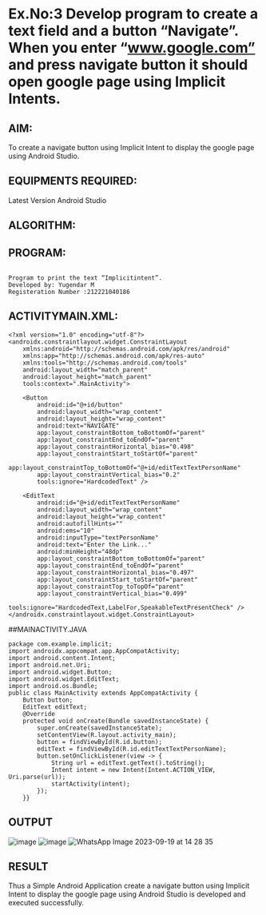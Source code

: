 # Ex.No:3 Develop program to create a text field and a button “Navigate”. When you enter “www.google.com” and press navigate button it should open google page using Implicit Intents.


## AIM:

To create a navigate button using Implicit Intent to display the google page using Android Studio.

## EQUIPMENTS REQUIRED:

Latest Version Android Studio

## ALGORITHM:


## PROGRAM:
```

Program to print the text “Implicitintent”.
Developed by: Yugendar M
Registeration Number :212221040186

```

## ACTIVITYMAIN.XML:
```
<?xml version="1.0" encoding="utf-8"?>
<androidx.constraintlayout.widget.ConstraintLayout
    xmlns:android="http://schemas.android.com/apk/res/android"
    xmlns:app="http://schemas.android.com/apk/res-auto"
    xmlns:tools="http://schemas.android.com/tools"
    android:layout_width="match_parent"
    android:layout_height="match_parent"
    tools:context=".MainActivity">

    <Button
        android:id="@+id/button"
        android:layout_width="wrap_content"
        android:layout_height="wrap_content"
        android:text="NAVIGATE"
        app:layout_constraintBottom_toBottomOf="parent"
        app:layout_constraintEnd_toEndOf="parent"
        app:layout_constraintHorizontal_bias="0.498"
        app:layout_constraintStart_toStartOf="parent"
        app:layout_constraintTop_toBottomOf="@+id/editTextTextPersonName"
        app:layout_constraintVertical_bias="0.2"
        tools:ignore="HardcodedText" />

    <EditText
        android:id="@+id/editTextTextPersonName"
        android:layout_width="wrap_content"
        android:layout_height="wrap_content"
        android:autofillHints=""
        android:ems="10"
        android:inputType="textPersonName"
        android:text="Enter the Link..."
        android:minHeight="48dp"
        app:layout_constraintBottom_toBottomOf="parent"
        app:layout_constraintEnd_toEndOf="parent"
        app:layout_constraintHorizontal_bias="0.497"
        app:layout_constraintStart_toStartOf="parent"
        app:layout_constraintTop_toTopOf="parent"
        app:layout_constraintVertical_bias="0.499"
        tools:ignore="HardcodedText,LabelFor,SpeakableTextPresentCheck" />
</androidx.constraintlayout.widget.ConstraintLayout>

```
##MAINACTIVITY.JAVA
```
package com.example.implicit;
import androidx.appcompat.app.AppCompatActivity;
import android.content.Intent;
import android.net.Uri;
import android.widget.Button;
import android.widget.EditText;
import android.os.Bundle;
public class MainActivity extends AppCompatActivity {
    Button button;
    EditText editText;
    @Override
    protected void onCreate(Bundle savedInstanceState) {
        super.onCreate(savedInstanceState);
        setContentView(R.layout.activity_main);
        button = findViewById(R.id.button);
        editText = findViewById(R.id.editTextTextPersonName);
        button.setOnClickListener(view -> {
            String url = editText.getText().toString();
            Intent intent = new Intent(Intent.ACTION_VIEW, Uri.parse(url));
            startActivity(intent);
        });
    }}
```

## OUTPUT
![image](https://github.com/Naveen-154/Mobile-Application-Development/assets/114643271/399e2b26-73be-4035-a339-e2003a310a6f)
![image](https://github.com/Naveen-154/Mobile-Application-Development/assets/114643271/835ef6fd-6ff7-42dd-90e2-0f0163ccda19)
![WhatsApp Image 2023-09-19 at 14 28 35](https://github.com/Naveen-154/Mobile-Application-Development/assets/114643271/ddb9fd1b-8c12-41f8-a363-b67a024137c7)





## RESULT
Thus a Simple Android Application create a navigate button using Implicit Intent to display the google page using Android Studio is developed and executed successfully.
